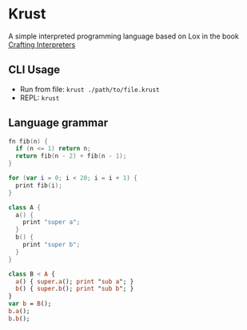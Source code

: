 # Krust
A simple interpreted programming language based on Lox in the book [Crafting Interpreters](https://craftinginterpreters.com/)

## CLI Usage

- Run from file: `krust ./path/to/file.krust`
- REPL: `krust`

## Language grammar

```swift
fn fib(n) {
  if (n <= 1) return n;
  return fib(n - 2) + fib(n - 1);
}

for (var i = 0; i < 20; i = i + 1) {
  print fib(i);
}

class A {
  a() {
    print "super a";
  }
  b() {
    print "super b";
  }
}

class B < A {
  a() { super.a(); print "sub a"; }
  b() { super.b(); print "sub b"; }
}
var b = B();
b.a();
b.b();
```

